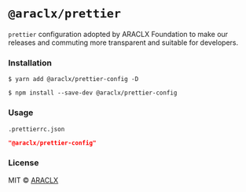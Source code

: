 # `@araclx/prettier`

`prettier` configuration adopted by ARACLX Foundation to make our releases and commuting more transparent and suitable for developers.

### Installation

```
$ yarn add @araclx/prettier-config -D
```

```
$ npm install --save-dev @araclx/prettier-config
```

### Usage

`.prettierrc.json`

```json
"@araclx/prettier-config"
```

### License

MIT © [ARACLX](https://github.com/araclx)
